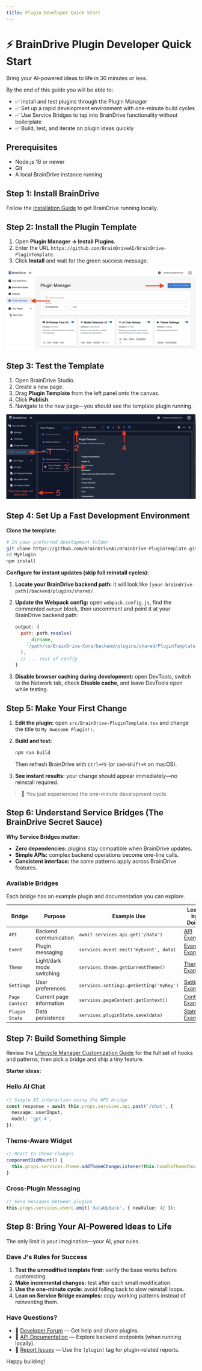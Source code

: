 ```yaml
---
title: Plugin Developer Quick Start
---
```


# ⚡ BrainDrive Plugin Developer Quick Start

Bring your AI-powered ideas to life in 30 minutes or less.

By the end of this guide you will be able to:

- ✅ Install and test plugins through the Plugin Manager
- ✅ Set up a rapid development environment with one-minute build cycles
- ✅ Use Service Bridges to tap into BrainDrive functionality without boilerplate
- ✅ Build, test, and iterate on plugin ideas quickly

## Prerequisites

- Node.js 16 or newer
- Git
- A local BrainDrive instance running

## Step 1: Install BrainDrive

Follow the [Installation Guide](https://docs.braindrive.ai/core/INSTALL) to get BrainDrive running locally.

## Step 2: Install the Plugin Template

1. Open **Plugin Manager → Install Plugins**.
2. Enter the URL `https://github.com/BrainDriveAI/BrainDrive-PluginTemplate`.
3. Click **Install** and wait for the green success message.

![BrainDrive Plugin Manager screenshot](https://raw.githubusercontent.com/BrainDriveAI/BrainDrive/main/images/Plugin%20Manager%20Install.png)

## Step 3: Test the Template

1. Open BrainDrive Studio.
2. Create a new page.
3. Drag **Plugin Template** from the left panel onto the canvas.
4. Click **Publish**.
5. Navigate to the new page—you should see the template plugin running.

![BrainDrive Page Builder screenshot](../static/img/screenshots/adding-plugin-template-to-page.png)

## Step 4: Set Up a Fast Development Environment

**Clone the template:**

```bash
# In your preferred development folder
git clone https://github.com/BrainDriveAI/BrainDrive-PluginTemplate.git MyPlugin
cd MyPlugin
npm install
```

**Configure for instant updates (skip full reinstall cycles):**

1. **Locate your BrainDrive backend path:** it will look like `[your-braindrive-path]/backend/plugins/shared/`.
2. **Update the Webpack config:** open `webpack.config.js`, find the commented `output` block, then uncomment and point it at your BrainDrive backend path:

   ```javascript
   output: {
     path: path.resolve(
       __dirname,
       '/path/to/BrainDrive-Core/backend/plugins/shared/PluginTemplate/v1.0.0/dist'
     ),
     // ... rest of config
   }
   ```

3. **Disable browser caching during development:** open DevTools, switch to the Network tab, check **Disable cache**, and leave DevTools open while testing.

## Step 5: Make Your First Change

1. **Edit the plugin:** open `src/BrainDrive-PluginTemplate.tsx` and change the title to `My Awesome Plugin!!`.
2. **Build and test:**

   ```bash
   npm run build
   ```

   Then refresh BrainDrive with `Ctrl+F5` (or `Cmd+Shift+R` on macOS).

3. **See instant results:** your change should appear immediately—no reinstall required.

> 🎉 You just experienced the one-minute development cycle.

## Step 6: Understand Service Bridges (The BrainDrive Secret Sauce)

**Why Service Bridges matter:**

- **Zero dependencies:** plugins stay compatible when BrainDrive updates.
- **Simple APIs:** complex backend operations become one-line calls.
- **Consistent interface:** the same patterns apply across BrainDrive features.

### Available Bridges

Each bridge has an example plugin and documentation you can explore.

| **Bridge** | **Purpose** | **Example Use** | **Learn by Doing** |
| --- | --- | --- | --- |
| `API` | Backend communication | `await services.api.get('/data')` | [API Example](https://github.com/DJJones66/ServiceExample_API) |
| `Event` | Plugin messaging | `services.event.emit('myEvent', data)` | [Events Example](https://github.com/DJJones66/ServiceExample_Events) |
| `Theme` | Light/dark mode switching | `services.theme.getCurrentTheme()` | [Theme Example](https://github.com/DJJones66/ServiceExample_Theme) |
| `Settings` | User preferences | `services.settings.getSetting('myKey')` | [Settings Example](https://github.com/DJJones66/ServiceExample_Settings) |
| `Page Context` | Current page information | `services.pageContext.getContext()` | [Context Example](https://github.com/DJJones66/ServiceExample_PageContext) |
| `Plugin State` | Data persistence | `services.pluginState.save(data)` | [State Example](https://github.com/DJJones66/ServiceExample_PluginState) |

## Step 7: Build Something Simple

Review the [Lifecycle Manager Customization Guide](https://github.com/BrainDriveAI/PluginTemplate/blob/main/references/LIFECYCLE_MANAGER_CUSTOMIZATION_GUIDE.md) for the full set of hooks and patterns, then pick a bridge and ship a tiny feature.

**Starter ideas:**

### Hello AI Chat

```typescript
// Simple AI interaction using the API bridge
const response = await this.props.services.api.post('/chat', {
  message: userInput,
  model: 'gpt-4',
});
```

### Theme-Aware Widget

```typescript
// React to theme changes
componentDidMount() {
  this.props.services.theme.addThemeChangeListener(this.handleThemeChange);
}
```

### Cross-Plugin Messaging

```typescript
// Send messages between plugins
this.props.services.event.emit('dataUpdate', { newValue: 42 });
```

## Step 8: Bring Your AI-Powered Ideas to Life

The only limit is your imagination—your AI, your rules.

### Dave J's Rules for Success

1. **Test the unmodified template first:** verify the base works before customizing.
2. **Make incremental changes:** test after each small modification.
3. **Use the one-minute cycle:** avoid falling back to slow reinstall loops.
4. **Lean on Service Bridge examples:** copy working patterns instead of reinventing them.

### Have Questions?

- 💬 [Developer Forum](https://community.braindrive.ai) — Get help and share plugins.
- 📖 [API Documentation](http://localhost:8005/api/v1/docs) — Explore backend endpoints (when running locally).
- 🐛 [Report Issues](https://github.com/BrainDriveAI/BrainDrive-Core/issues) — Use the `[plugin]` tag for plugin-related reports.

Happy building!
